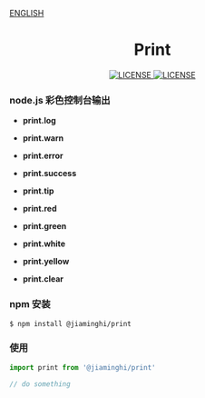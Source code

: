 [ENGLISH](./README_EN.md)

<h1 align="center">Print</h1>

<p align="center">
    <a href="https://github.com/jiaming743/print/blob/master/LICENSE">
      <img src="https://img.shields.io/github/license/jiaming743/print.svg" alt="LICENSE" />
    </a>
    <a href="https://www.npmjs.com/package/@jiaminghi/print">
      <img src="https://img.shields.io/npm/v/@jiaminghi/print.svg" alt="LICENSE" />
    </a>
</p>

### node.js 彩色控制台输出

- **print.log**

- **print.warn**

- **print.error**

- **print.success**

- **print.tip**

- **print.red**

- **print.green**

- **print.white**

- **print.yellow**

- **print.clear**

### npm 安装

```shell
$ npm install @jiaminghi/print
```

### 使用

```typescript
import print from '@jiaminghi/print'

// do something
```
